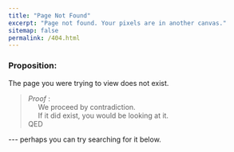 ```yaml
---
title: "Page Not Found"
excerpt: "Page not found. Your pixels are in another canvas."
sitemap: false
permalink: /404.html
---
```


### Proposition:
The page you were trying to view does not exist.

> _Proof_ :<br />
> &nbsp;&nbsp;&nbsp;&nbsp; We proceed by contradiction. <br />
> &nbsp;&nbsp;&nbsp;&nbsp; If it did exist, you would be looking at it. <br />
> QED

--- perhaps you can try searching for it below.

<script type="text/javascript">
  var GOOG_FIXURL_LANG = 'en';
  var GOOG_FIXURL_SITE = '{{ site.url }}'
</script>
<script type="text/javascript"
  src="//linkhelp.clients.google.com/tbproxy/lh/wm/fixurl.js">
</script>

